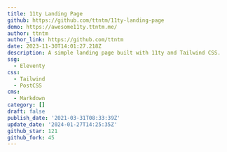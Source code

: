 ```yaml
---
title: 11ty Landing Page
github: https://github.com/ttntm/11ty-landing-page
demo: https://awesome11ty.ttntm.me/
author: ttntm
author_link: https://github.com/ttntm
date: 2023-11-30T14:01:27.218Z
description: A simple landing page built with 11ty and Tailwind CSS.
ssg:
  - Eleventy
css:
  - Tailwind
  - PostCSS
cms:
  - Markdown
category: []
draft: false
publish_date: '2021-03-31T08:33:39Z'
update_date: '2024-01-27T14:25:35Z'
github_star: 121
github_fork: 45
---
```

